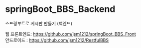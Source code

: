# springBoot_BBS_Backend
스프링부트로 게시판 만들기 (백엔드)

웹 프론트엔드: https://github.com/jsm1212/springBoot_BBS_Front <br>
안드로이드 : https://github.com/jsm1212/RestfulBBS
